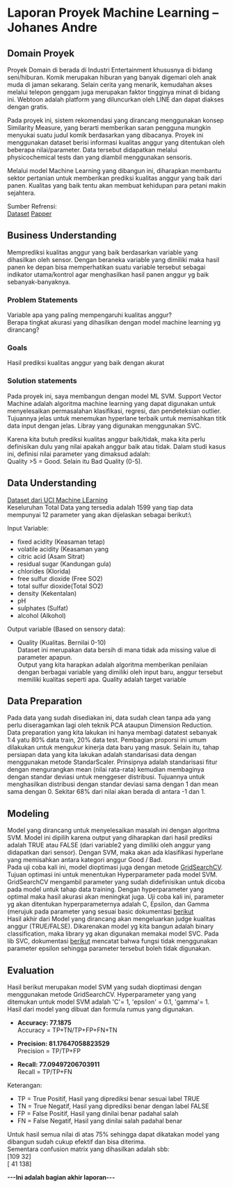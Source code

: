 # Laporan Proyek Machine Learning – Johanes Andre

## Domain Proyek
Proyek Domain di berada di Industri Entertainment khususnya di bidang seni/hiburan.
Komik merupakan hiburan yang banyak digemari oleh anak muda di jaman sekarang. Selain cerita yang menarik, kemudahan akses melalui telepon genggam juga merupakan faktor tingginya minat di bidang ini. Webtoon adalah platform yang diluncurkan oleh LINE dan dapat diakses dengan gratis.

Pada proyek ini, sistem rekomendasi yang dirancang menggunakan konsep Similarity Measure, yang berarti memberikan saran pengguna mungkin menyukai suatu judul komik berdasarkan yang dibacanya. Proyek ini menggunakan dataset berisi informasi kualitas anggur yang ditentukan oleh beberapa nilai/parameter. Data tersebut didapatkan melalui physicochemical tests dan yang diambil menggunakan sensoris.

Melalui model Machine Learning yang dibangun ini, diharapkan membantu sektor pertanian untuk memberikan prediksi kualitas anggur yang baik dari panen.
Kualitas yang baik tentu akan membuat kehidupan para petani makin sejahtera.

Sumber Refrensi:\
[Dataset](https://archive.ics.uci.edu/ml/datasets/wine+quality) 
[Papper](https://www.sciencedirect.com/science/article/abs/pii/S0167923609001377?via%3Dihub)


## Business Understanding
Memprediksi kualitas anggur yang baik berdasarkan variable yang dihasilkan oleh sensor. Dengan beraneka variable yang dimiliki maka hasil panen ke depan bisa memperhatikan suatu variable tersebut sebagai indikator utama/kontrol agar menghasilkan hasil panen anggur yg baik sebanyak-banyaknya.

### Problem Statements
Variable apa yang paling mempengaruhi kualitas anggur?\
Berapa tingkat akurasi yang dihasilkan dengan model machine learning yg dirancang?

### Goals
Hasil prediksi kualitas anggur yang baik dengan akurat

### Solution statements
Pada proyek ini, saya membangun dengan model ML SVM. Support Vector Machine adalah algoritma machine learning yang dapat digunakan untuk menyelesaikan permasalahan klasifikasi, regresi, dan pendeteksian outlier. Tujuannya jelas untuk menemukan hyperlane terbaik untuk memisahkan titik data input dengan jelas.
Libray yang digunakan menggunakan SVC.

Karena kita butuh prediksi kualitas anggur baik/tidak, maka kita perlu definisikan dulu yang nilai apakah anggur baik atau tidak. Dalam studi kasus ini, definisi nilai parameter yang dimaksud adalah:\
Quality >5 = Good. Selain itu Bad Quality (0-5).

## Data Understanding
[Dataset dari UCI Machine LEarning](https://archive.ics.uci.edu/ml/datasets/wine+quality)\
Keseluruhan Total Data yang tersedia adalah 1599 yang tiap data mempunyai 12 parameter yang akan dijelaskan sebagai berikut:\

Input Variable:
* fixed acidity (Keasaman tetap) 
* volatile acidity (Keasaman yang 
* citric acid (Asam Sitrat)
* residual sugar (Kandungan gula)
* chlorides (Klorida)
* free sulfur dioxide (Free SO2)
* total sulfur dioxide(Total SO2)
* density (Kekentalan) 
* pH
* sulphates (Sulfat) 
* alcohol (Alkohol)

Output variable (Based on sensory data):
* Quality (Kualitas. Bernilai 0-10)\
Dataset ini merupakan data bersih di mana tidak ada missing value di parameter apapun.\
Output yang kita harapkan adalah algoritma memberikan penilaian dengan berbagai variable yang dimiliki oleh input baru, anggur tersebut memiliki kualitas seperti apa. Quality adalah target variable

## Data Preparation
Pada data yang sudah disediakan ini, data sudah clean tanpa ada yang perlu diseragamkan lagi oleh teknik PCA ataupun Dimension Reduction.
Data preparation yang kita lakukan ini hanya membagi datatest sebanyak 1:4 yatu 80% data train, 20% data test. Pembagian proporsi ini umum dilakukan untuk mengukur kinerja data baru yang masuk. 
Selain itu, tahap persiapan data yang kita lakukan adalah standarisasi data dengan menggunakan metode StandarScaler. Prinsipnya adalah standarisasi fitur dengan mengurangkan mean (nilai rata-rata) kemudian membaginya dengan standar deviasi untuk menggeser distribusi. Tujuannya untuk menghasilkan distribusi dengan standar deviasi sama dengan 1 dan mean sama dengan 0. Sekitar 68% dari nilai akan berada di antara -1 dan 1.


## Modeling
Model yang dirancang untuk menyelesaikan masalah ini dengan algoritma SVM. Model ini dipilih karena output yang diharapkan dari hasil prediksi adalah TRUE atau FALSE (dari variable2 yang dimiliki oleh anggur yang didapatkan dari sensor).
Dengan SVM, maka akan ada klasifikasi hyperlane yang memisahkan antara kategori anggur Good / Bad.\
Pada uji coba kali ini, model dioptimasi juga dengan metode [GridSearchCV](https://scikit-learn.org/stable/modules/generated/sklearn.model_selection.GridSearchCV.html). Tujuan optimasi ini untuk menentukan Hyperparameter pada model SVM. GridSearchCV mengambil parameter yang sudah didefinisikan untuk dicoba pada model untuk tahap data training. Dengan hyperparameter yang optimal maka hasil akurasi akan meningkat juga. Uji coba kali ini, parameter yg akan ditentukan hyperparameternya adalah C, Epsilon, dan Gamma (merujuk pada parameter yang sesuai basic dokumentasi [berikut](https://scikit-learn.org/stable/modules/grid_search.html)\
Hasil akhir dari Model yang dirancang akan mengeluarkan judge kualitas anggur (TRUE/FALSE). Dikarenakan model yg kita bangun adalah binary classification, maka library yg akan digunakan memakai model SVC. Pada lib SVC, dokumentasi [berikut](https://scikit-learn.org/stable/modules/generated/sklearn.svm.SVC.html) mencatat bahwa fungsi tidak menggunakan parameter epsilon sehingga parameter tersebut boleh tidak digunakan.

## Evaluation
Hasil berikut merupakan model SVM yang sudah dioptimasi dengan menggunakan metode GridSearchCV. Hyperparameter yang yang ditemukan untuk model SVM adalah 'C'= 1, 'epsilon' = 0.1, 'gamma'= 1.\
Hasil dari model yang dibuat dan formula rumus yang digunakan. 

* **Accuracy: 77.1875**\
Accuracy = TP+TN/TP+FP+FN+TN

* **Precision: 81.17647058823529**\
Precision = TP/TP+FP

* **Recall: 77.09497206703911**\
Recall = TP/TP+FN

Keterangan:
- TP = True Positif, Hasil yang diprediksi benar sesuai label TRUE
- TN = True Negatif, Hasil yang diprediksi benar dengan label FALSE
- FP = False Positif, Hasil yang dinilai benar padahal salah
- FN = False Negatif, Hasil yang dinilai salah padahal benar

Untuk hasil semua nilai di atas 75% sehingga dapat dikatakan model yang dibangun sudah cukup efektif dan bisa diterima.\
Sementara confusion matrix yang dihasilkan adalah sbb:\
 [109  32]\
 [ 41 138]
 
**---Ini adalah bagian akhir laporan---**



